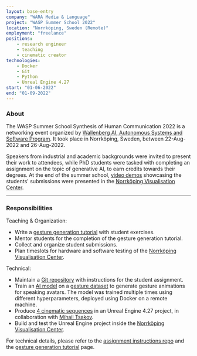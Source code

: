 ```yaml
---
layout: base-entry
company: "WARA Media & Language"
project: "WASP Summer School 2022"
location: "Norrköping, Sweden (Remote)"
employment: "freelance"
positions:
    - research engineer
    - teaching
    - cinematic creator
technologies:
    - Docker
    - Git
    - Python
    - Unreal Engine 4.27
start: "01-06-2022"
end: "01-09-2022"
---
```


### About
The WASP Summer School Synthesis of Human Communication 2022 is a networking event organized by [Wallenberg AI, Autonomous Systems and Software Program](https://wasp-sweden.org/). It took place in Norrköping, Sweden, between 22-Aug-2022 and 26-Aug-2022.

Speakers from industrial and academic backgrounds were invited to present their work to attendees, while PhD students were tasked with completing an assignment on the topic of generative AI, to earn credits towards their degrees. At the end of the summer school, [video demos](https://youtube.com/playlist?list=PLIg3Fnk71bdlRUuCPCKDBTjjNYu17zQWu&si=fHoMHeYTrxekqFzV) showcasing the students' submissions were presented in the [Norrköping Visualisation Center](https://visualiseringscenter.se/en).

---

### Responsibilities
Teaching & Organization:
- Write a [gesture generation tutorial](https://github.com/TeoNikolov/wasp-2022-summer-school/tree/main/subsystem3_gesture-generation) with student exercises.
- Mentor students for the completion of the gesture generation tutorial.
- Collect and organize student submissions.
- Plan timeslots for hardware and software testing of the [Norrköping Visualisation Center](https://visualiseringscenter.se/en).

Technical:
- Maintain a [Git repository](https://github.com/TeoNikolov/wasp-2022-summer-school) with instructions for the student assignment.
- Train an [AI model](https://github.com/teonikolov/Speech_driven_gesture_generation_with_autoencoder/tree/GENEA_2022) on a [gesture dataset](https://zenodo.org/records/6998231) to generate gesture animations for speaking avatars. The model was trained multiple times using different hyperparameters, deployed using Docker on a remote machine.
- Produce [4 cinematic sequences](https://youtube.com/playlist?list=PLIg3Fnk71bdlRUuCPCKDBTjjNYu17zQWu&si=fHoMHeYTrxekqFzV) in an Unreal Engine 4.27 project, in collaboration with [Mihail Tsakov](https://www.linkedin.com/in/mihailtsakov/).
- Build and test the Unreal Engine project inside the [Norrköping Visualisation Center](https://visualiseringscenter.se/en).

For technical details, please refer to the [assignment instructions repo](https://github.com/TeoNikolov/wasp-2022-summer-school) and the [gesture generation tutorial](https://github.com/TeoNikolov/wasp-2022-summer-school/tree/main/subsystem3_gesture-generation) page.
